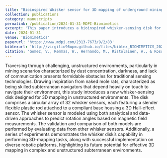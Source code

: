 ```yaml
---
title: "Bioinspired Whisker sensor for 3D mapping of underground mining environments"
collection: publications
category: manuscripts
permalink: /publication/2024-01-31-MDPI-Biomimetics
excerpt: 'This paper introduces a bioinspired whisker-sensing disk for 3D mapping in challenging underground mining environments, drawing inspiration from naked mole rats.'
date: 2024-01-31
venue: 'Biomimetics'
paperurl: 'https://www.mdpi.com/2313-7673/9/2/83'
bibtexurl: 'http://virgilio96upm.github.io/files/bibtex_BIOMIMETICS_2024-01-31.bib'
citation: 'Gomez, V., Remmas, W., Hernando, M., Ristolainen, A., & Rossi, C. (2024). &quot;Bioinspired Whisker Sensor for 3D Mapping of Underground Mining Environments.&quot; <i>Biomimetics</i>. 9(2), 83. https://doi.org/10.3390/biomimetics9020083'
---
```


Traversing through challenging, unstructured environments, particularly in mining scenarios characterized by dust concentration, darkness, and lack of communication presents formidable obstacles for traditional sensing technologies. Drawing inspiration from naked mole rats, characterized as being skilled subterranean navigators that depend heavily on touch to navigate their environment, this study introduces a new whisker-sensing disk designed for 3D mapping in unstructured environments. The disk comprises a circular array of 32 whisker sensors, each featuring a slender flexible plastic rod attached to a compliant base housing a 3D Hall-effect sensor. The whisker sensor is modeled using both analytical and data-driven approaches to predict rotation angles based on magnetic field measurements. The validation and comparison of both models are performed by evaluating data from other whisker sensors. Additionally, a series of experiments demonstrates the whisker disk’s capability in performing 3D-mapping tasks, along with successful implementation on diverse robotic platforms, highlighting its future potential for effective 3D mapping in complex and unstructured subterranean environments.